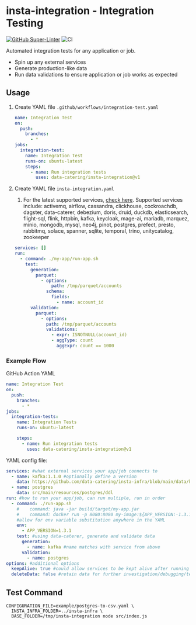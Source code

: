 # insta-integration - Integration Testing

[![GitHub Super-Linter](https://github.com/actions/javascript-action/actions/workflows/linter.yml/badge.svg)](https://github.com/super-linter/super-linter)
![CI](https://github.com/actions/javascript-action/actions/workflows/ci.yml/badge.svg)

Automated integration tests for any application or job.

- Spin up any external services
- Generate production-like data
- Run data validations to ensure application or job works as expected

## Usage

1. Create YAML file `.github/workflows/integration-test.yaml`

   ```yaml
   name: Integration Test
   on:
     push:
       branches:
         - *
   jobs:
     integration-test:
       name: Integration Test
       runs-on: ubuntu-latest
       steps:
         - name: Run integration tests
           uses: data-catering/insta-integration@v1
   ```

1. Create YAML file `insta-integration.yaml`

   1. For the latest supported services,
      [check here](https://github.com/data-catering/insta-infra?tab=readme-ov-file#services).
      Supported services include: activemq, airflow, cassandra, clickhouse,
      cockroachdb, dagster, data-caterer, debezium, doris, druid, duckdb,
      elasticsearch, flight-sql, flink, httpbin, kafka, keycloak, mage-ai,
      mariadb, marquez, minio, mongodb, mysql, neo4j, pinot, postgres, prefect,
      presto, rabbitmq, solace, spanner, sqlite, temporal, trino, unitycatalog,
      zookeeper

   ```yaml
   services: []
   run:
     - command: ./my-app/run-app.sh
       test:
         generation:
           parquet:
             - options:
                 path: /tmp/parquet/accounts
               schema:
                 fields:
                   - name: account_id
         validation:
           parquet:
             - options:
               path: /tmp/parquet/accounts
               validations:
                 - expr: ISNOTNULL(account_id)
                 - aggType: count
                   aggExpr: count == 1000
   ```

### Example Flow

GitHub Action YAML

```yaml
name: Integration Test
on:
  push:
    branches:
      - *
jobs:
  integration-tests:
    name: Integration Tests
    runs-on: ubuntu-latest

    steps:
      - name: Run integration tests
        uses: data-catering/insta-integration@v1
```

YAML config file:

```yaml
services: #what external services your app/job connects to
  - name: kafka:1.1.0 #optionally define a version
    data: https://github.com/data-catering/insta-infra/blob/main/data/kafka/my_data.sh
  - name: postgres
    data: src/main/resources/postgres/ddl
run: #how to run your app/job, can run multiple, run in order
  - command: ./run-app.sh
    #    command: java -jar build/target/my-app.jar
    #    command: docker run -p 8080:8080 my-image:${APP_VERSION:-1.3.1}
    #allow for env variable substitution anywhere in the YAML
    env:
      - APP_VERSION=1.3.1
    test: #using data-caterer, generate and validate data
      generation:
        - name: kafka #name matches with service from above
      validation:
        - name: postgres
options: #additional options
  keepAlive: true #could allow services to be kept alive after running
  deleteData: false #retain data for further investigation/debugging/testing
```

## Test Command

```shell
CONFIGURATION_FILE=example/postgres-to-csv.yaml \
  INSTA_INFRA_FOLDER=../insta-infra \
  BASE_FOLDER=/tmp/insta-integration node src/index.js
```

